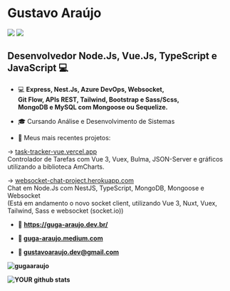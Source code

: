# Gustavo Araújo
[<img src="https://img.shields.io/badge/linkedin-%230077B5.svg?&style=for-the-badge&logo=linkedin&logoColor=white" />](https://www.linkedin.com/in/GugaAraujo/) [<img src = "https://img.shields.io/badge/instagram-%23E4405F.svg?&style=for-the-badge&logo=instagram&logoColor=white">](https://www.instagram.com/Guga.raujo/) 

##  Desenvolvedor Node.Js, Vue.Js, TypeScript e JavaScript :computer:

- :computer:   <b>Express, Nest.Js, Azure DevOps, Websocket, <br>
Git Flow, APIs REST, Tailwind, Bootstrap e Sass/Scss, <br>
MongoDB e MySQL com Mongoose ou Sequelize.</b>

- :mortar_board: Cursando Análise e Desenvolvimento de Sistemas

- :pushpin:   Meus mais recentes projetos:

-> <a href="https://task-tracker-vue.vercel.app" target="_blank" rel="noopener">task-tracker-vue.vercel.app</a> <br>
   Controlador de Tarefas com Vue 3, Vuex, Bulma, JSON-Server e gráficos utilizando a biblioteca AmCharts. 
 
-> <a href="https://websocket-chat-project.herokuapp.com/" target="_blank" rel="noopener">websocket-chat-project.herokuapp.com</a> <br>
   Chat em Node.Js com NestJS, TypeScript, MongoDB, Mongoose e Websocket <br>
(Está em andamento o novo socket client, utilizando Vue 3, Nuxt, Vuex, Tailwind, Sass e websocket (socket.io))

- :triangular_flag_on_post: <a href="https://www.guga-araujo.dev.br/" target="_blank"><b> https://guga-araujo.dev.br/<b></a>
   
- :book: <a href="https://guga-araujo.medium.com/" target="_blank" rel="noopener">guga-araujo.medium.com</a>
   
- :email:   gustavoaraujo.dev@gmail.com


 <p><img src="https://github-readme-stats.vercel.app/api/top-langs?username=gugaaraujo&show_icons=true&locale=en&layout=compact" alt="gugaaraujo" /></p>

![YOUR github stats](https://github-readme-stats.vercel.app/api?username=GugaAraujo)






